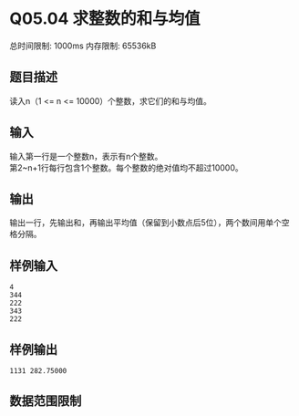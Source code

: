 # Q05.04 求整数的和与均值

总时间限制: 1000ms 内存限制: 65536kB

## 题目描述   

读入n（1 <= n <= 10000）个整数，求它们的和与均值。

## 输入   

输入第一行是一个整数n，表示有n个整数。   
第2~n+1行每行包含1个整数。每个整数的绝对值均不超过10000。

## 输出   

输出一行，先输出和，再输出平均值（保留到小数点后5位），两个数间用单个空格分隔。

## 样例输入

    4
    344
    222
    343
    222

## 样例输出

    1131 282.75000

## 数据范围限制

